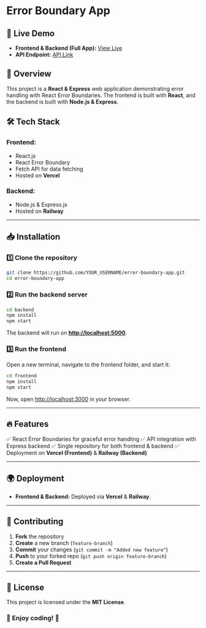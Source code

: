 # Error Boundary App

## 🚀 Live Demo
- **Frontend & Backend (Full App):** [View Live](https://error-boundary-app-frontend.vercel.app/)
- **API Endpoint:** [API Link](https://error-boundary-app-backend-production.up.railway.app/api/data)

## 📖 Overview
This project is a **React & Express** web application demonstrating error handling with React Error Boundaries. The frontend is built with **React**, and the backend is built with **Node.js & Express**.

## 🛠️ Tech Stack
### **Frontend:**
- React.js
- React Error Boundary
- Fetch API for data fetching
- Hosted on **Vercel**

### **Backend:**
- Node.js & Express.js
- Hosted on **Railway**

---

## 📥 Installation
### 1️⃣ Clone the repository
```sh
git clone https://github.com/YOUR_USERNAME/error-boundary-app.git
cd error-boundary-app
```

### 2️⃣ Run the backend server
```sh
cd backend
npm install
npm start
```
The backend will run on **[http://localhost:5000](http://localhost:5000)**.

### 3️⃣ Run the frontend
Open a new terminal, navigate to the frontend folder, and start it:
```sh
cd frontend
npm install
npm start
```
Now, open [http://localhost:3000](http://localhost:3000) in your browser.

---

## 🔥 Features
✅ React Error Boundaries for graceful error handling
✅ API integration with Express backend
✅ Single repository for both frontend & backend
✅ Deployment on **Vercel (Frontend)** & **Railway (Backend)**

---

## 🌍 Deployment
- **Frontend & Backend:** Deployed via **Vercel** & **Railway**.

---

## 🤝 Contributing
1. **Fork** the repository
2. **Create** a new branch (`feature-branch`)
3. **Commit** your changes (`git commit -m "Added new feature"`)
4. **Push** to your forked repo (`git push origin feature-branch`)
5. **Create a Pull Request**

---

## 📝 License
This project is licensed under the **MIT License**.

### 🎉 Enjoy coding! 🚀

